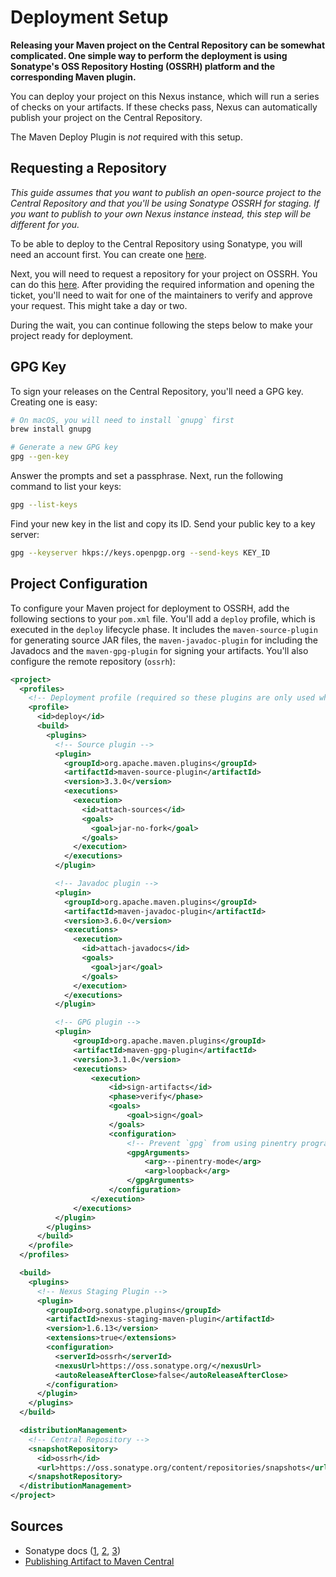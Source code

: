 # Deployment Setup

**Releasing your Maven project on the Central Repository can be somewhat complicated. One simple way to perform the deployment is using Sonatype's OSS Repository Hosting (OSSRH) platform and the corresponding Maven plugin.**

You can deploy your project on this Nexus instance, which will run a series of checks on your artifacts. If these checks pass, Nexus can automatically publish your project on the Central Repository.

The Maven Deploy Plugin is _not_ required with this setup.

## Requesting a Repository

_This guide assumes that you want to publish an open-source project to the Central Repository and that you'll be using Sonatype OSSRH for staging. If you want to publish to your own Nexus instance instead, this step will be different for you._

To be able to deploy to the Central Repository using Sonatype, you will need an account first. You can create one [here](https://issues.sonatype.org/secure/Signup!default.jspa).

Next, you will need to request a repository for your project on OSSRH. You can do this [here](https://issues.sonatype.org/secure/CreateIssue.jspa?issuetype=21&pid=10134). After providing the required information and opening the ticket, you'll need to wait for one of the maintainers to verify and approve your request. This might take a day or two.

During the wait, you can continue following the steps below to make your project ready for deployment.

## GPG Key

To sign your releases on the Central Repository, you'll need a GPG key. Creating one is easy:

```sh
# On macOS, you will need to install `gnupg` first
brew install gnupg

# Generate a new GPG key
gpg --gen-key
```

Answer the prompts and set a passphrase. Next, run the following command to list your keys:

```sh
gpg --list-keys
```

Find your new key in the list and copy its ID. Send your public key to a key server:

```sh
gpg --keyserver hkps://keys.openpgp.org --send-keys KEY_ID
```

## Project Configuration

To configure your Maven project for deployment to OSSRH, add the following sections to your `pom.xml` file. You'll add a `deploy` profile, which is executed in the `deploy` lifecycle phase. It includes the `maven-source-plugin` for generating source JAR files, the `maven-javadoc-plugin` for including the Javadocs and the `maven-gpg-plugin` for signing your artifacts. You'll also configure the remote repository (`ossrh`):

```xml
<project>
  <profiles>
    <!-- Deployment profile (required so these plugins are only used when deploying) -->
    <profile>
      <id>deploy</id>
      <build>
        <plugins>
          <!-- Source plugin -->
          <plugin>
            <groupId>org.apache.maven.plugins</groupId>
            <artifactId>maven-source-plugin</artifactId>
            <version>3.3.0</version>
            <executions>
              <execution>
                <id>attach-sources</id>
                <goals>
                  <goal>jar-no-fork</goal>
                </goals>
              </execution>
            </executions>
          </plugin>

          <!-- Javadoc plugin -->
          <plugin>
            <groupId>org.apache.maven.plugins</groupId>
            <artifactId>maven-javadoc-plugin</artifactId>
            <version>3.6.0</version>
            <executions>
              <execution>
                <id>attach-javadocs</id>
                <goals>
                  <goal>jar</goal>
                </goals>
              </execution>
            </executions>
          </plugin>

          <!-- GPG plugin -->
          <plugin>
              <groupId>org.apache.maven.plugins</groupId>
              <artifactId>maven-gpg-plugin</artifactId>
              <version>3.1.0</version>
              <executions>
                  <execution>
                      <id>sign-artifacts</id>
                      <phase>verify</phase>
                      <goals>
                          <goal>sign</goal>
                      </goals>
                      <configuration>
                          <!-- Prevent `gpg` from using pinentry programs -->
                          <gpgArguments>
                              <arg>--pinentry-mode</arg>
                              <arg>loopback</arg>
                          </gpgArguments>
                      </configuration>
                  </execution>
              </executions>
          </plugin>
        </plugins>
      </build>
    </profile>
  </profiles>

  <build>
    <plugins>
      <!-- Nexus Staging Plugin -->
      <plugin>
        <groupId>org.sonatype.plugins</groupId>
        <artifactId>nexus-staging-maven-plugin</artifactId>
        <version>1.6.13</version>
        <extensions>true</extensions>
        <configuration>
          <serverId>ossrh</serverId>
          <nexusUrl>https://oss.sonatype.org/</nexusUrl>
          <autoReleaseAfterClose>false</autoReleaseAfterClose>
        </configuration>
      </plugin>
    </plugins>
  </build>

  <distributionManagement>
    <!-- Central Repository -->
    <snapshotRepository>
      <id>ossrh</id>
      <url>https://oss.sonatype.org/content/repositories/snapshots</url>
    </snapshotRepository>
  </distributionManagement>
</project>
```

## Sources

- Sonatype docs ([1](https://central.sonatype.org/pages/apache-maven.html), [2](https://central.sonatype.org/pages/ossrh-guide.html), [3](https://central.sonatype.org/pages/working-with-pgp-signatures.html))
- [Publishing Artifact to Maven Central](https://itnext.io/publishing-artifact-to-maven-central-b160634e5268)
